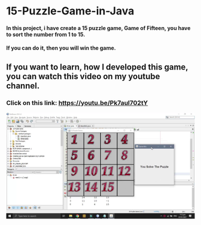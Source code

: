 # 15-Puzzle-Game-in-Java
#### In this project, i have create a 15 puzzle game, Game of Fifteen, you have to sort the number from 1 to 15.
#### If you can do it, then you will win the game.

## If you want to learn, how I developed this game, you can watch this video on my youtube channel.
### Click on this link: https://youtu.be/Pk7aul702tY

!["Output of program"](15-Puzzle-Game-In-Java.png)
